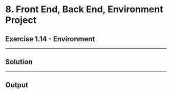 # 8. Front End, Back End, Environment Project


## Exercise 1.14 - Environment

---

## Solution

---

## Output